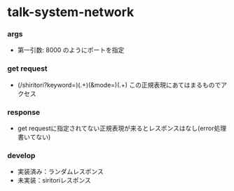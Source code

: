 # talk-system-network

### args
* 第一引数: 8000 のようにポートを指定
 
### get request
* (/shiritori\?keyword=)(.+)(&mode=)(.+) この正規表現にあてはまるものでアクセス
 
### response
* get requestに指定されてない正規表現が来るとレスポンスはなし(error処理書いてない)

### develop
* 実装済み：ランダムレスポンス
* 未実装：siritoriレスポンス
